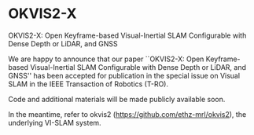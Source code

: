 # OKVIS2-X
OKVIS2-X: Open Keyframe-based Visual-Inertial SLAM Configurable with Dense Depth or LiDAR, and GNSS

We are happy to announce that our paper ``OKVIS2-X: Open Keyframe-based Visual-Inertial SLAM Configurable with Dense Depth or LiDAR, and GNSS'' has been accepted for publication in the special issue on Visual SLAM in the IEEE Transaction of Robotics (T-RO).

Code and additional materials will be made publicly available soon.

In the meantime, refer to okvis2 (https://github.com/ethz-mrl/okvis2), the underlying VI-SLAM system.
